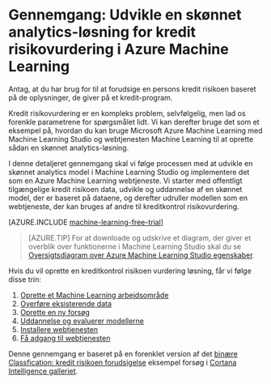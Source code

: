 <properties
    pageTitle="En skønnet løsning til kreditkontrol risiko med Machine Learning | Microsoft Azure"
    description="En detaljeret gennemgang, der viser, hvordan du opretter en skønnet analytics-løsning for kredit risikovurdering i Azure Machine Learning Studio."
    keywords="kredit risikoen, løsningen skønnet analytics, risikovurdering"
    services="machine-learning"
    documentationCenter=""
    authors="garyericson"
    manager="jhubbard"
    editor="cgronlun"/>

<tags
    ms.service="machine-learning"
    ms.workload="data-services"
    ms.tgt_pltfrm="na"
    ms.devlang="na"
    ms.topic="get-started-article"
    ms.date="09/16/2016"
    ms.author="garye"/>


# <a name="walkthrough-develop-a-predictive-analytics-solution-for-credit-risk-assessment-in-azure-machine-learning"></a>Gennemgang: Udvikle en skønnet analytics-løsning for kredit risikovurdering i Azure Machine Learning

Antag, at du har brug for til at forudsige en persons kredit risikoen baseret på de oplysninger, de giver på et kredit-program.  

Kredit risikovurdering er en kompleks problem, selvfølgelig, men lad os forenkle parametrene for spørgsmålet lidt. Vi kan derefter bruge det som et eksempel på, hvordan du kan bruge Microsoft Azure Machine Learning med Machine Learning Studio og webtjenesten Machine Learning til at oprette sådan en skønnet analytics-løsning.  

I denne detaljeret gennemgang skal vi følge processen med at udvikle en skønnet analytics model i Machine Learning Studio og implementere det som en Azure Machine Learning webtjeneste. Vi starter med offentligt tilgængelige kredit risikoen data, udvikle og uddannelse af en skønnet model, der er baseret på dataene, og derefter udruller modellen som en webtjeneste, der kan bruges af andre til kreditkontrol risikovurdering.

[AZURE.INCLUDE [machine-learning-free-trial](../../includes/machine-learning-free-trial.md)]

<!-- -->

>[AZURE.TIP] For at downloade og udskrive et diagram, der giver et overblik over funktionerne i Machine Learning Studio skal du se [Oversigtsdiagram over Azure Machine Learning Studio egenskaber](machine-learning-studio-overview-diagram.md).

Hvis du vil oprette en kreditkontrol risikoen vurdering løsning, får vi følge disse trin:  

1.  [Oprette et Machine Learning arbejdsområde](machine-learning-walkthrough-1-create-ml-workspace.md)
2.  [Overføre eksisterende data](machine-learning-walkthrough-2-upload-data.md)
3.  [Oprette en ny forsøg](machine-learning-walkthrough-3-create-new-experiment.md)
4.  [Uddannelse og evaluerer modellerne](machine-learning-walkthrough-4-train-and-evaluate-models.md)
5.  [Installere webtjenesten](machine-learning-walkthrough-5-publish-web-service.md)
6.  [Få adgang til webtjenesten](machine-learning-walkthrough-6-access-web-service.md)

Denne gennemgang er baseret på en forenklet version af det [binære Classfication: kredit risikoen forudsigelse](http://go.microsoft.com/fwlink/?LinkID=525270) eksempel forsøg i [Cortana Intelligence galleriet](http://gallery.cortanaintelligence.com/).
